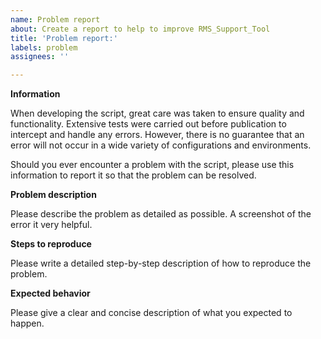 ```yaml
---
name: Problem report
about: Create a report to help to improve RMS_Support_Tool
title: 'Problem report:'
labels: problem
assignees: ''

---
```


**Information**

When developing the script, great care was taken to ensure quality and functionality. Extensive tests were carried out before publication to intercept and handle any errors. However, there is no guarantee that an error will not occur in a wide variety of configurations and environments.

Should you ever encounter a problem with the script, please use this information to report it so that the problem can be resolved.

**Problem description**

Please describe the problem as detailed as possible. A screenshot of the error it very helpful.

**Steps to reproduce**

Please write a detailed step-by-step description of how to reproduce the problem.

**Expected behavior**

Please give a clear and concise description of what you expected to happen.
